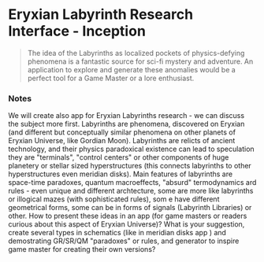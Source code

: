 # Eryxian Labyrinth Research Interface - Inception

> The idea of the Labyrinths as localized pockets of physics-defying phenomena is a fantastic source for sci-fi mystery and adventure. An application to explore and generate these anomalies would be a perfect tool for a Game Master or a lore enthusiast.



### Notes

We will create also app for Eryxian Labyrinths research - we can discuss the subject more first. Labyrinths are phenomena, discovered on Eryxian (and different but conceptually similar phenomena on other planets of Eryxian Universe, like Gordian Moon). Labyrinths are relicts of ancient technology, and their physics paradoxical existence can lead to speculation they are "terminals", "control centers" or other components of huge planetery or stellar sized hyperstructures (this connects labyrinths to other hyperstructures even meridian disks). Main features of labyrinths are space-time paradoxes, quantum macroeffects, "absurd" termodynamics ard rules - even unique and different archtecture, some are more like labyrinths or illogical mazes (with sophisticated rules), som e have  different geometrical forms, some can be in forms of signals (Labyrinth Libraries) or other. How to present these ideas in an app (for game masters or readers curious about  this aspect of Eryxian Universe)? What is your suggestion, create several types in schematics (like in meridian disks app ) and demostrating GR/SR/QM "paradoxes" or rules, and generator to inspire game master for creating their own versions? 
